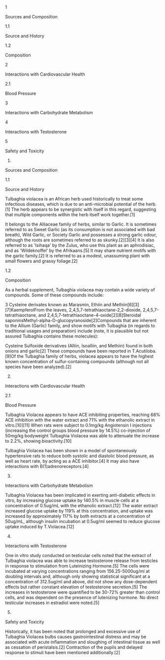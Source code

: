 1

Sources and Composition

1.1

Source and History

1.2

Composition

2

Interactions with Cardiovascular Health

2.1

Blood Pressure

3

Interactions with Carbohydrate Metabolism

4

Interactions with Testosterone

5

Safety and Toxicity

1.

Sources and Composition

1.1

Source and History

Tulbaghia violacea is an African herb used historically to treat some infectious diseases, which is due to an anti-microbial potential of the herb.[1] The herb appears to be synergistic with itself in this regard, suggesting that multiple components within the herb itself work together.[1]

It belongs to the Alliaceae family of herbs, similar to Garlic. It is sometimes referred to as Sweet Garlic (as its consumption is not associated with bad breath), Wild Garlic, or Society Garlic and possesses a strong garlic odour, although the roots are sometimes referred to as skunky.[2][3][4] It is also referred to as 'Isihaqa' by the Zulus, who use this plant as an aphrodisiac, and as 'Wildeknoffel' by the Afrikaans.[5] It may share nutrient motifs with the garlic family.[2] It is referred to as a modest, unassuming plant with small flowers and grassy foliage.[2] 

1.2

Composition

As a herbal supplement, Tulbaghia violacea may contain a wide variety of compounds. Some of these compounds include:

3 Cysteine derivates known as Marasmin, Ethiin and Methiin[6][3][7]KaempferolFrom the leaves, 2,4,5,7-tetrathiaoctane-2,2-dioxide, 2,4,5,7-tetrathiaoctane, and 2,4,5,7-tetrathiaoctane-4-oxide[2][8]Steroidal saponinsMethyl-alpha-D-glucopyranoside[2]Compounds that are inherent to the Allium (Garlic) family, and show motifs with Tulbaghia (in regards to traditional usages and preparation) include (note, it is plausible but not assured Tulbaghia contains these molecules):

Cysteine Sulfoxide derivatives (Alliin, Isoalliin, and Methiin) found in both onions and garlic[2] These compounds have been reported in T.Acutiloba.[9]Of the Tulbaghia family of herbs, violacea appears to have the highest known concentration of sulfur-containing compounds (although not all species have been analyzed).[2]

2.

Interactions with Cardiovascular Health

2.1

Blood Pressure

Tulbaghia Violacea appears to have ACE inhibiting properties, reaching 68% ACE inhibition with the water extract and 71% with the ethanolic extract in vitro.[10][11] When rats were subject to 0.1mg/kg Angiotensin I injections (increasing the control groups blood pressure by 14.5%) co-injection of 50mg/kg bodyweight Tulbaghia Violacea was able to attenuate the increase to 2.2%, showing bioactivity.[10]

Tulbaghia Violacea has been shown in a model of spontaneously hypertensive rats to reduce both systolic and diastolic blood pressure, as well as heart rate, by acting as a ACE inhibitor.[4] It may also have interactions with B(1)adrenoreceptors.[4]

3.

Interactions with Carbohydrate Metabolism

Tulbaghia Violacea has been implicated in exerting anti-diabetic effects in vitro, by increasing glucose uptake by 140.5% in muscle cells at a concentration of 0.5ug/mL with the ethanolic extract.[12] The water extract increased glucose uptake by 119% at this concentration, and uptake was increased by approximately 117% by both extracts at a concentration of 50ug/mL, although insulin incubation at 0.5ug/ml seemed to reduce glucose uptake induced by T.Violacea.[12]

4.

Interactions with Testosterone

One in vitro study conducted on testicular cells noted that the extract of Tulbaghia violacea was able to increase testosterone release from testicles in response to stimulation from Luteinizing Hormone.[5] The cells were incubated at varying concentrations ranging from 156.25-5000ug/ml at doubling intervals and, although only showing statistical significant at a concentration of 312.5ug/ml and above, did not show any dose-dependent effects but rather constant elevation of testosterone secretion.[5] The increases in testosterone were quantified to be 30-72% greater than control cells, and was dependent on the presence of lutenizing hormone. No direct testicular increases in estradiol were noted.[5]

5.

Safety and Toxicity

Historically, it has been noted that prolonged and excessive use of Tulbaghia Violacea bulbs causes gastrointestinal distress and may be associated with acute inflammation and sloughing of intestinal tissue as well as cessation of peristalsis.[2] Contraction of the pupils and delayed response to stimuli have been mentioned additionally.[2]

